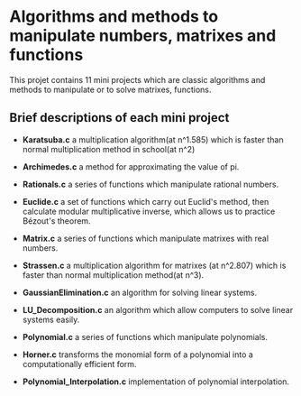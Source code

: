 # Algorithms and methods to manipulate numbers, matrixes and functions

This projet contains 11 mini projects which are classic algorithms and methods to manipulate or to solve matrixes, functions.





## Brief descriptions of each mini project


* **Karatsuba.c** a multiplication algorithm(at n^1.585) which is faster than normal multiplication method in school(at n^2)

* **Archimedes.c**  a method for approximating the value of pi.

* **Rationals.c**  a series of functions which manipulate rational numbers. 

* **Euclide.c**  a set of functions which carry out Euclid's method, then calculate modular multiplicative inverse, which allows us to practice Bézout's theorem. 

* **Matrix.c** a series of functions which manipulate matrixes with real numbers. 

* **Strassen.c**  a multiplication algorithm for matrixes (at n^2.807) which is faster than normal multiplication method(at n^3).

* **GaussianElimination.c** an algorithm for solving linear systems.

* **LU_Decomposition.c**  an algorithm which allow computers to solve linear systems easily.

* **Polynomial.c** a series of functions which manipulate polynomials.

* **Horner.c**  transforms the monomial form of a polynomial into a computationally efficient form.

* **Polynomial_Interpolation.c** implementation of polynomial interpolation.







